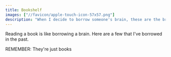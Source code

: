 ```yaml
---
title: Bookshelf
images: ["//favicon/apple-touch-icon-57x57.png"]
description: "When I decide to borrow someone's brain, these are the brains I borrow"
---
```


Reading a book is like borrowing a brain.  Here are a few that I've borrowed in the past.  

REMEMBER: They're just books  